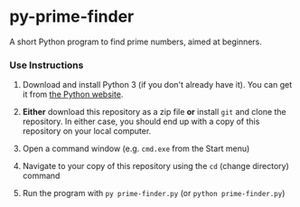 # py-prime-finder

A short Python program to find prime numbers, aimed at beginners.

### Use Instructions

1. Download and install Python 3 (if you don't already have it). You can get it from [the Python website](https://www.python.org/downloads/).

2. **Either** download this repository as a zip file **or** install `git` and clone the repository. In either case, you should end up with a copy of this repository on your local computer.

3. Open a command window (e.g. `cmd.exe` from the Start menu)

4. Navigate to your copy of this repository using the `cd` (change directory) command

5. Run the program with `py prime-finder.py` (or `python prime-finder.py`)
